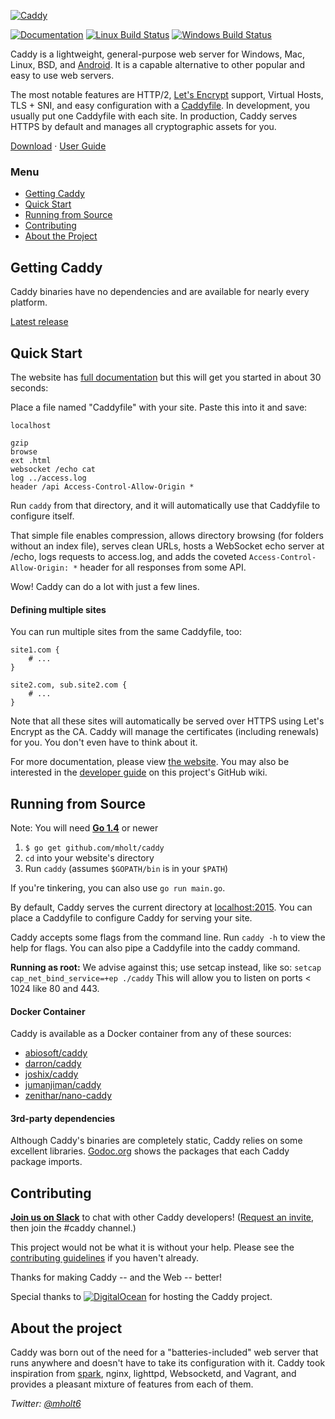 [![Caddy](https://caddyserver.com/resources/images/caddy-boxed.png)](https://caddyserver.com)

[![Documentation](https://img.shields.io/badge/godoc-reference-blue.svg?style=flat-square)](https://godoc.org/github.com/mholt/caddy) [![Linux Build Status](https://img.shields.io/travis/mholt/caddy.svg?style=flat-square&label=linux+build)](https://travis-ci.org/mholt/caddy) [![Windows Build Status](https://img.shields.io/appveyor/ci/mholt/caddy.svg?style=flat-square&label=windows+build)](https://ci.appveyor.com/project/mholt/caddy)

Caddy is a lightweight, general-purpose web server for Windows, Mac, Linux, BSD, and [Android](https://github.com/mholt/caddy/wiki/Running-Caddy-on-Android). It is a capable alternative to other popular and easy to use web servers.

The most notable features are HTTP/2, [Let's Encrypt](https://letsencrypt.org) support, Virtual Hosts, TLS + SNI, and easy configuration with a [Caddyfile](https://caddyserver.com/docs/caddyfile). In development, you usually put one Caddyfile with each site. In production, Caddy serves HTTPS by default and manages all cryptographic assets for you.

[Download](https://github.com/mholt/caddy/releases) · [User Guide](https://caddyserver.com/docs)



### Menu

- [Getting Caddy](#getting-caddy)
- [Quick Start](#quick-start)
- [Running from Source](#running-from-source)
- [Contributing](#contributing)
- [About the Project](#about-the-project)




## Getting Caddy

Caddy binaries have no dependencies and are available for nearly every platform.

[Latest release](https://github.com/mholt/caddy/releases/latest)



## Quick Start

The website has [full documentation](https://caddyserver.com/docs) but this will get you started in about 30 seconds:

Place a file named "Caddyfile" with your site. Paste this into it and save:

```
localhost

gzip
browse
ext .html
websocket /echo cat
log ../access.log
header /api Access-Control-Allow-Origin *
```

Run `caddy` from that directory, and it will automatically use that Caddyfile to configure itself.

That simple file enables compression, allows directory browsing (for folders without an index file), serves clean URLs, hosts a WebSocket echo server at /echo, logs requests to access.log, and adds the coveted `Access-Control-Allow-Origin: *` header for all responses from some API.

Wow! Caddy can do a lot with just a few lines.


#### Defining multiple sites

You can run multiple sites from the same Caddyfile, too:

```
site1.com {
	# ...
}

site2.com, sub.site2.com {
	# ...
}
```

Note that all these sites will automatically be served over HTTPS using Let's Encrypt as the CA. Caddy will manage the certificates (including renewals) for you. You don't even have to think about it.

For more documentation, please view [the website](https://caddyserver.com/docs). You may also be interested in the [developer guide](https://github.com/mholt/caddy/wiki) on this project's GitHub wiki.




## Running from Source

Note: You will need **[Go 1.4](https://golang.org/dl)** or newer

1. `$ go get github.com/mholt/caddy`
2. `cd` into your website's directory
3. Run `caddy` (assumes `$GOPATH/bin` is in your `$PATH`)

If you're tinkering, you can also use `go run main.go`.

By default, Caddy serves the current directory at [localhost:2015](http://localhost:2015). You can place a Caddyfile to configure Caddy for serving your site.

Caddy accepts some flags from the command line. Run `caddy -h` to view the help for flags. You can also pipe a Caddyfile into the caddy command.

**Running as root:** We advise against this; use setcap instead, like so: `setcap cap_net_bind_service=+ep ./caddy` This will allow you to listen on ports < 1024 like 80 and 443.



#### Docker Container

Caddy is available as a Docker container from any of these sources:

- [abiosoft/caddy](https://registry.hub.docker.com/u/abiosoft/caddy/)
- [darron/caddy](https://registry.hub.docker.com/u/darron/caddy/)
- [joshix/caddy](https://registry.hub.docker.com/u/joshix/caddy/)
- [jumanjiman/caddy](https://registry.hub.docker.com/u/jumanjiman/caddy/)
- [zenithar/nano-caddy](https://registry.hub.docker.com/u/zenithar/nano-caddy/)



#### 3rd-party dependencies

Although Caddy's binaries are completely static, Caddy relies on some excellent libraries. [Godoc.org](https://godoc.org/github.com/mholt/caddy) shows the packages that each Caddy package imports.




## Contributing

**[Join us on Slack](https://gophers.slack.com/messages/caddy/)** to chat with other Caddy developers! ([Request an invite](http://bit.ly/go-slack-signup), then join the #caddy channel.)

This project would not be what it is without your help. Please see the [contributing guidelines](https://github.com/mholt/caddy/blob/master/CONTRIBUTING.md) if you haven't already.

Thanks for making Caddy -- and the Web -- better!

Special thanks to [![DigitalOcean](http://i.imgur.com/sfGr0eY.png)](https://www.digitalocean.com) for hosting the Caddy project.




## About the project

Caddy was born out of the need for a "batteries-included" web server that runs anywhere and doesn't have to take its configuration with it. Caddy took inspiration from [spark](https://github.com/rif/spark), nginx, lighttpd, Websocketd, and Vagrant, and provides a pleasant mixture of features from each of them.


*Twitter: [@mholt6](https://twitter.com/mholt6)*
